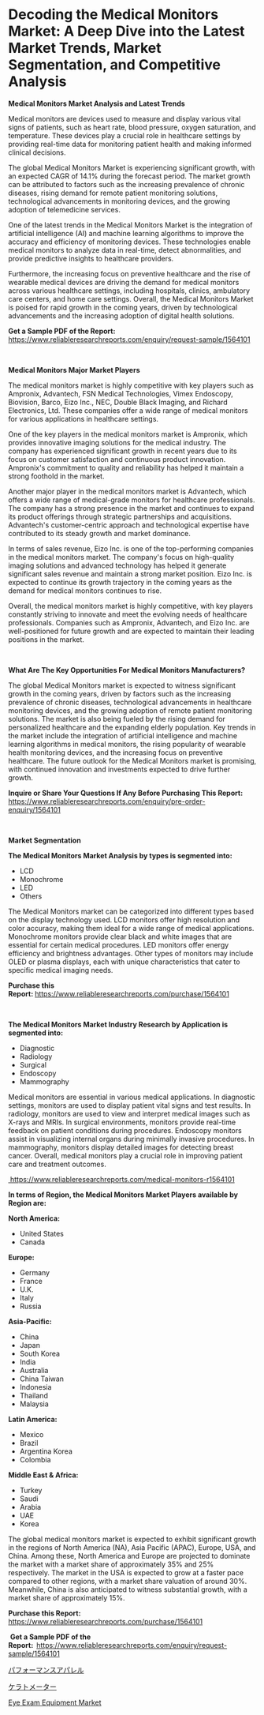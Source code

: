 <p><h1>Decoding the Medical Monitors Market: A Deep Dive into the Latest Market Trends, Market Segmentation, and Competitive Analysis</h1></p><p><strong>Medical Monitors Market Analysis and Latest Trends</strong></p>
<p><p>Medical monitors are devices used to measure and display various vital signs of patients, such as heart rate, blood pressure, oxygen saturation, and temperature. These devices play a crucial role in healthcare settings by providing real-time data for monitoring patient health and making informed clinical decisions.</p><p>The global Medical Monitors Market is experiencing significant growth, with an expected CAGR of 14.1% during the forecast period. The market growth can be attributed to factors such as the increasing prevalence of chronic diseases, rising demand for remote patient monitoring solutions, technological advancements in monitoring devices, and the growing adoption of telemedicine services.</p><p>One of the latest trends in the Medical Monitors Market is the integration of artificial intelligence (AI) and machine learning algorithms to improve the accuracy and efficiency of monitoring devices. These technologies enable medical monitors to analyze data in real-time, detect abnormalities, and provide predictive insights to healthcare providers.</p><p>Furthermore, the increasing focus on preventive healthcare and the rise of wearable medical devices are driving the demand for medical monitors across various healthcare settings, including hospitals, clinics, ambulatory care centers, and home care settings. Overall, the Medical Monitors Market is poised for rapid growth in the coming years, driven by technological advancements and the increasing adoption of digital health solutions.</p></p>
<p><strong>Get a Sample PDF of the Report:&nbsp;</strong> <a href="https://www.reliableresearchreports.com/enquiry/request-sample/1564101">https://www.reliableresearchreports.com/enquiry/request-sample/1564101</a></p>
<p>&nbsp;</p>
<p><strong>Medical Monitors Major Market Players</strong></p>
<p><p>The medical monitors market is highly competitive with key players such as Ampronix, Advantech, FSN Medical Technologies, Vimex Endoscopy, Biovision, Barco, Eizo Inc., NEC, Double Black Imaging, and Richard Electronics, Ltd. These companies offer a wide range of medical monitors for various applications in healthcare settings.</p><p>One of the key players in the medical monitors market is Ampronix, which provides innovative imaging solutions for the medical industry. The company has experienced significant growth in recent years due to its focus on customer satisfaction and continuous product innovation. Ampronix's commitment to quality and reliability has helped it maintain a strong foothold in the market.</p><p>Another major player in the medical monitors market is Advantech, which offers a wide range of medical-grade monitors for healthcare professionals. The company has a strong presence in the market and continues to expand its product offerings through strategic partnerships and acquisitions. Advantech's customer-centric approach and technological expertise have contributed to its steady growth and market dominance.</p><p>In terms of sales revenue, Eizo Inc. is one of the top-performing companies in the medical monitors market. The company's focus on high-quality imaging solutions and advanced technology has helped it generate significant sales revenue and maintain a strong market position. Eizo Inc. is expected to continue its growth trajectory in the coming years as the demand for medical monitors continues to rise.</p><p>Overall, the medical monitors market is highly competitive, with key players constantly striving to innovate and meet the evolving needs of healthcare professionals. Companies such as Ampronix, Advantech, and Eizo Inc. are well-positioned for future growth and are expected to maintain their leading positions in the market.</p></p>
<p>&nbsp;</p>
<p><strong>What Are The Key Opportunities For Medical Monitors Manufacturers?</strong></p>
<p><p>The global Medical Monitors market is expected to witness significant growth in the coming years, driven by factors such as the increasing prevalence of chronic diseases, technological advancements in healthcare monitoring devices, and the growing adoption of remote patient monitoring solutions. The market is also being fueled by the rising demand for personalized healthcare and the expanding elderly population. Key trends in the market include the integration of artificial intelligence and machine learning algorithms in medical monitors, the rising popularity of wearable health monitoring devices, and the increasing focus on preventive healthcare. The future outlook for the Medical Monitors market is promising, with continued innovation and investments expected to drive further growth.</p></p>
<p><strong>Inquire or Share Your Questions If Any Before Purchasing This Report:</strong> <a href="https://www.reliableresearchreports.com/enquiry/pre-order-enquiry/1564101">https://www.reliableresearchreports.com/enquiry/pre-order-enquiry/1564101</a></p>
<p>&nbsp;</p>
<p><strong>Market Segmentation</strong></p>
<p><strong>The Medical Monitors Market Analysis by types is segmented into:</strong></p>
<p><ul><li>LCD</li><li>Monochrome</li><li>LED</li><li>Others</li></ul></p>
<p><p>The Medical Monitors market can be categorized into different types based on the display technology used. LCD monitors offer high resolution and color accuracy, making them ideal for a wide range of medical applications. Monochrome monitors provide clear black and white images that are essential for certain medical procedures. LED monitors offer energy efficiency and brightness advantages. Other types of monitors may include OLED or plasma displays, each with unique characteristics that cater to specific medical imaging needs.</p></p>
<p><strong>Purchase this Report:&nbsp;</strong><a href="https://www.reliableresearchreports.com/purchase/1564101">https://www.reliableresearchreports.com/purchase/1564101</a></p>
<p>&nbsp;</p>
<p><strong>The Medical Monitors Market Industry Research by Application is segmented into:</strong></p>
<p><ul><li>Diagnostic</li><li>Radiology</li><li>Surgical</li><li>Endoscopy</li><li>Mammography</li></ul></p>
<p><p>Medical monitors are essential in various medical applications. In diagnostic settings, monitors are used to display patient vital signs and test results. In radiology, monitors are used to view and interpret medical images such as X-rays and MRIs. In surgical environments, monitors provide real-time feedback on patient conditions during procedures. Endoscopy monitors assist in visualizing internal organs during minimally invasive procedures. In mammography, monitors display detailed images for detecting breast cancer. Overall, medical monitors play a crucial role in improving patient care and treatment outcomes.</p></p>
<p><a href="https://www.reliableresearchreports.com/medical-monitors-r1564101">&nbsp;https://www.reliableresearchreports.com/medical-monitors-r1564101</a></p>
<p><strong>In terms of Region, the Medical Monitors Market Players available by Region are:</strong></p>
<p>
    <p> <strong> North America: </strong>
        <ul>
            <li>United States</li>
            <li>Canada</li>
        </ul>
        </p> 
    <p> <strong> Europe: </strong>
        <ul>
            <li>Germany</li>
            <li>France</li>
            <li>U.K.</li>
            <li>Italy</li>
            <li>Russia</li>
        </ul>
        </p> 
    <p> <strong> Asia-Pacific: </strong>
        <ul>
            <li>China</li>
            <li>Japan</li>
            <li>South Korea</li>
            <li>India</li>
            <li>Australia</li>
            <li>China Taiwan</li>
            <li>Indonesia</li>
            <li>Thailand</li>
            <li>Malaysia</li>
        </ul>
        </p> 
    <p> <strong> Latin America: </strong>
        <ul>
            <li>Mexico</li>
            <li>Brazil</li>
            <li>Argentina Korea</li>
            <li>Colombia</li>
        </ul>
        </p> 
    <p> <strong> Middle East & Africa: </strong>
        <ul>
            <li>Turkey</li>
            <li>Saudi</li>
            <li>Arabia</li>
            <li>UAE</li>
            <li>Korea</li>
        </ul>
    </p>
    </p>
<p><p>The global medical monitors market is expected to exhibit significant growth in the regions of North America (NA), Asia Pacific (APAC), Europe, USA, and China. Among these, North America and Europe are projected to dominate the market with a market share of approximately 35% and 25% respectively. The market in the USA is expected to grow at a faster pace compared to other regions, with a market share valuation of around 30%. Meanwhile, China is also anticipated to witness substantial growth, with a market share of approximately 15%.</p></p>
<p><strong>Purchase this Report: </strong><a href="https://www.reliableresearchreports.com/purchase/1564101">https://www.reliableresearchreports.com/purchase/1564101</a></p>
<p>&nbsp;<strong>Get a Sample PDF of the Report:&nbsp;&nbsp;</strong><a href="https://www.reliableresearchreports.com/enquiry/request-sample/1564101">https://www.reliableresearchreports.com/enquiry/request-sample/1564101</a></p>
<p><strong></strong></p>
<p><p><a href="https://github.com/ycmtqqhvk3273/Market-Research-Report-List-2/blob/main/678499947992.md">パフォーマンスアパレル</a></p><p><a href="https://github.com/mares423/Market-Research-Report-List-1/blob/main/696058047991.md">ケラトメーター</a></p><p><a href="https://github.com/vimar16th/Market-Research-Report-List-4/blob/main/eye-exam-equipment-market.md">Eye Exam Equipment Market</a></p></p>